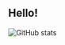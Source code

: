 ## Hello!
![GitHub stats](https://github-readme-stats.vercel.app/api?username=hchap1&count_private=true&show_icons=true&hide=contribs&theme=dark)
